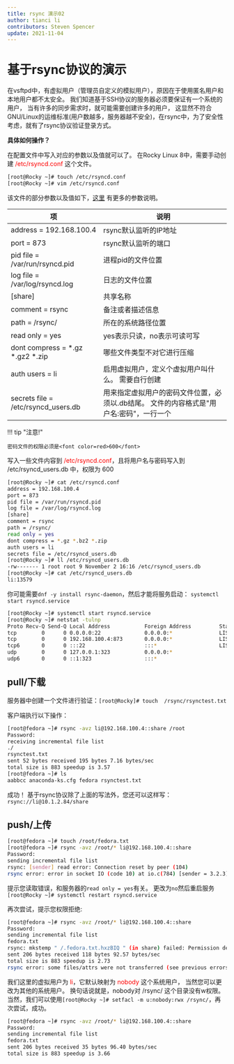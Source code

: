 ```yaml
---
title: rsync 演示02
author: tianci li
contributors: Steven Spencer
update: 2021-11-04
---
```


# 基于rsync协议的演示
在vsftpd中，有虚拟用户（管理员自定义的模拟用户），原因在于使用匿名用户和本地用户都不太安全。 我们知道基于SSH协议的服务器必须要保证有一个系统的用户， 当有许多的同步需求时，就可能需要创建许多的用户， 这显然不符合GNU/Linux的运维标准(用户数越多，服务器越不安全)，在rsync中，为了安全性考虑，就有了rsync协议验证登录方式。

**具体如何操作？**

在配置文件中写入对应的参数以及值就可以了。 在Rocky Linux 8中，需要手动创建 <font color=red>/etc/rsyncd.conf</font> 这个文件。

```bash
[root@Rocky ~]# touch /etc/rsyncd.conf
[root@Rocky ~]# vim /etc/rsyncd.conf
```

该文件的部分参数以及值如下，[这里](04_rsync_configure.zh.md) 有更多的参数说明。

| 项                                         | 说明                                              |
| ----------------------------------------- | ----------------------------------------------- |
| address = 192.168.100.4                   | rsync默认监听的IP地址                                  |
| port = 873                                | rsync默认监听的端口                                    |
| pid file = /var/run/rsyncd.pid            | 进程pid的文件位置                                      |
| log file = /var/log/rsyncd.log            | 日志的文件位置                                         |
| [share]                                   | 共享名称                                            |
| comment = rsync                           | 备注或者描述信息                                        |
| path = /rsync/                            | 所在的系统路径位置                                       |
| read only = yes                           | yes表示只读，no表示可读可写                                |
| dont compress = \*.gz \*.gz2 \*.zip | 哪些文件类型不对它进行压缩                                   |
| auth users = li                           | 启用虚拟用户，定义个虚拟用户叫什么。 需要自行创建                       |
| secrets file = /etc/rsyncd_users.db       | 用来指定虚拟用户的密码文件位置，必须以.db结尾。 文件的内容格式是"用户名:密码"，一行一个 |

!!! tip "注意!"

    密码文件的权限必须是<font color=red>600</font>

写入一些文件内容到 <font color=red>/etc/rsyncd.conf</font>，且将用户名与密码写入到 /etc/rsyncd_users.db 中，权限为 600

```bash
[root@Rocky ~]# cat /etc/rsyncd.conf
address = 192.168.100.4
port = 873
pid file = /var/run/rsyncd.pid
log file = /var/log/rsyncd.log
[share]
comment = rsync
path = /rsync/
read only = yes
dont compress = *.gz *.bz2 *.zip
auth users = li
secrets file = /etc/rsyncd_users.db
[root@Rocky ~]# ll /etc/rsyncd_users.db
-rw------- 1 root root 9 November 2 16:16 /etc/rsyncd_users.db
[root@Rocky ~]# cat /etc/rsyncd_users.db
li:13579
```

你可能需要`dnf -y install rsync-daemon`，然后才能将服务启动： `systemctl start rsyncd.service`

```bash
[root@Rocky ~]# systemctl start rsyncd.service
[root@Rocky ~]# netstat -tulnp
Proto Recv-Q Send-Q Local Address           Foreign Address         State       PID/Program name    
tcp        0      0 0.0.0.0:22              0.0.0.0:*               LISTEN      691/sshd            
tcp        0      0 192.168.100.4:873       0.0.0.0:*               LISTEN      4607/rsync          
tcp6       0      0 :::22                   :::*                    LISTEN      691/sshd            
udp        0      0 127.0.0.1:323           0.0.0.0:*                           671/chronyd         
udp6       0      0 ::1:323                 :::*                                671/chronyd  
```

## pull/下载

服务器中创建一个文件进行验证：`[root@Rocky]# touch  /rsync/rsynctest.txt`

客户端执行以下操作：

```bash
[root@fedora ~]# rsync -avz li@192.168.100.4::share /root
Password:
receiving incremental file list
./
rsynctest.txt
sent 52 bytes received 195 bytes 7.16 bytes/sec
total size is 883 speedup is 3.57
[root@fedora ~]# ls
aabbcc anaconda-ks.cfg fedora rsynctest.txt
```

成功！ 基于rsync协议除了上面的写法外，您还可以这样写：`rsync://li@10.1.2.84/share`

## push/上传

```bash
[root@fedora ~]# touch /root/fedora.txt
[root@fedora ~]# rsync -avz /root/* li@192.168.100.4::share
Password:
sending incremental file list
rsync: [sender] read error: Connection reset by peer (104)
rsync error: error in socket IO (code 10) at io.c(784) [sender = 3.2.3]
```

提示您读取错误，和服务器的`read only = yes`有关。 更改为`no`然后重启服务`[root@Rocky ~]# systemctl restart rsyncd.service`

再次尝试，提示您权限拒绝:

```bash
[root@fedora ~]# rsync -avz /root/* li@192.168.100.4::share
Password:
sending incremental file list
fedora.txt
rsync: mkstemp " /.fedora.txt.hxzBIQ " (in share) failed: Permission denied (13)
sent 206 bytes received 118 bytes 92.57 bytes/sec
total size is 883 speedup is 2.73
rsync error: some files/attrs were not transferred (see previous errors) (code 23) at main.c(1330) [sender = 3.2.3]
```

我们这里的虚拟用户为 <font color=red>li</font>，它默认映射为 <font color=red>nobody</font> 这个系统用户， 当然您可以更改为其他的系统用户。 换句话说就是，nobody对 /rsync/ 这个目录没有w权限。 当然，我们可以使用`[root@Rocky ~]# setfacl -m u:nobody:rwx /rsync/`，再次尝试，成功。

```bash
[root@fedora ~]# rsync -avz /root/* li@192.168.100.4::share
Password:
sending incremental file list
fedora.txt
sent 206 bytes received 35 bytes 96.40 bytes/sec
total size is 883 speedup is 3.66
```
